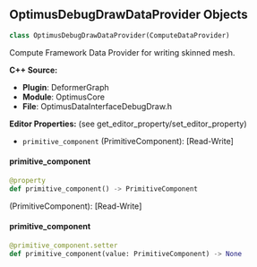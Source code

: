 ## OptimusDebugDrawDataProvider Objects

```python
class OptimusDebugDrawDataProvider(ComputeDataProvider)
```

Compute Framework Data Provider for writing skinned mesh.

**C++ Source:**

- **Plugin**: DeformerGraph
- **Module**: OptimusCore
- **File**: OptimusDataInterfaceDebugDraw.h

**Editor Properties:** (see get_editor_property/set_editor_property)

- ``primitive_component`` (PrimitiveComponent):  [Read-Write]

<a id="unreal.OptimusDebugDrawDataProvider.primitive_component"></a>

#### primitive_component

```python
@property
def primitive_component() -> PrimitiveComponent
```

(PrimitiveComponent):  [Read-Write]

<a id="unreal.OptimusDebugDrawDataProvider.primitive_component"></a>

#### primitive_component

```python
@primitive_component.setter
def primitive_component(value: PrimitiveComponent) -> None
```

<a id="unreal.OptimusDuplicateVerticesDataProvider"></a>